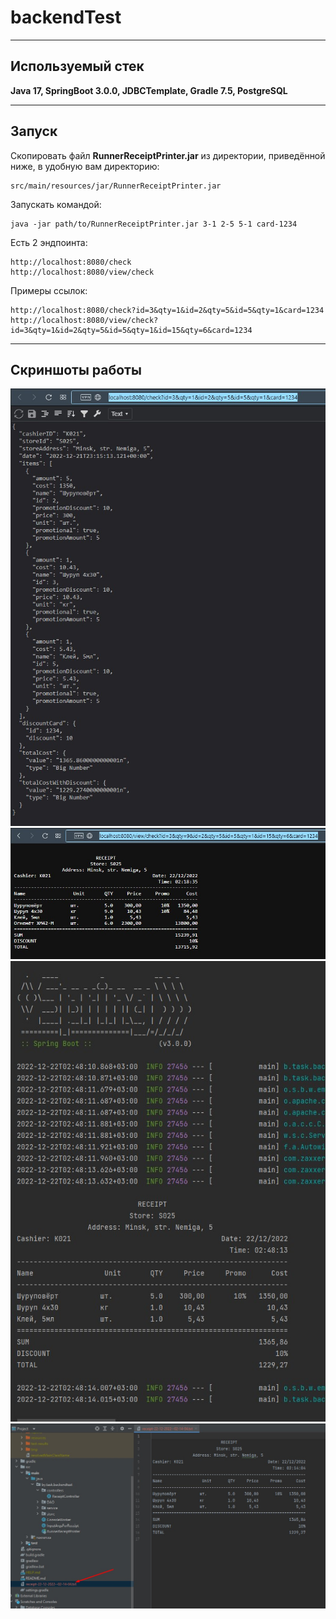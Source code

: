 # backendTest
___
## Используемый стек
__Java 17, SpringBoot 3.0.0, JDBCTemplate, Gradle 7.5, PostgreSQL__
___
## Запуск
Скопировать файл __RunnerReceiptPrinter.jar__ из директории, приведённой ниже, в удобную вам директорию:

    src/main/resources/jar/RunnerReceiptPrinter.jar

Запускать командой:

    java -jar path/to/RunnerReceiptPrinter.jar 3-1 2-5 5-1 card-1234

Есть 2 эндпоинта:

    http://localhost:8080/check
    http://localhost:8080/view/check

Примеры ссылок:

    http://localhost:8080/check?id=3&qty=1&id=2&qty=5&id=5&qty=1&card=1234
    http://localhost:8080/view/check?id=3&qty=1&id=2&qty=5&id=5&qty=1&id=15&qty=6&card=1234

___
## Скриншоты работы
![](src/main/resources/images/RESTCheck.jpg)
![](src/main/resources/images/RESTViewCheck.jpg)
![](src/main/resources/images/Console.jpg)
![](src/main/resources/images/ToFile.jpg)